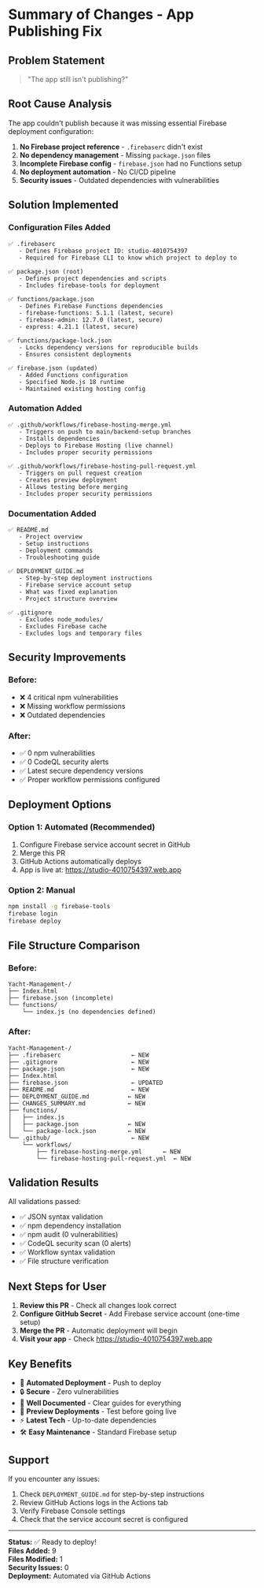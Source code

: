 # Summary of Changes - App Publishing Fix

## Problem Statement
> "The app still isn't publishing?"

## Root Cause Analysis

The app couldn't publish because it was missing essential Firebase deployment configuration:

1. **No Firebase project reference** - `.firebaserc` didn't exist
2. **No dependency management** - Missing `package.json` files
3. **Incomplete Firebase config** - `firebase.json` had no Functions setup
4. **No deployment automation** - No CI/CD pipeline
5. **Security issues** - Outdated dependencies with vulnerabilities

## Solution Implemented

### Configuration Files Added

```
✅ .firebaserc
   - Defines Firebase project ID: studio-4010754397
   - Required for Firebase CLI to know which project to deploy to

✅ package.json (root)
   - Defines project dependencies and scripts
   - Includes firebase-tools for deployment

✅ functions/package.json
   - Defines Firebase Functions dependencies
   - firebase-functions: 5.1.1 (latest, secure)
   - firebase-admin: 12.7.0 (latest, secure)
   - express: 4.21.1 (latest, secure)

✅ functions/package-lock.json
   - Locks dependency versions for reproducible builds
   - Ensures consistent deployments

✅ firebase.json (updated)
   - Added Functions configuration
   - Specified Node.js 18 runtime
   - Maintained existing hosting config
```

### Automation Added

```
✅ .github/workflows/firebase-hosting-merge.yml
   - Triggers on push to main/backend-setup branches
   - Installs dependencies
   - Deploys to Firebase Hosting (live channel)
   - Includes proper security permissions

✅ .github/workflows/firebase-hosting-pull-request.yml
   - Triggers on pull request creation
   - Creates preview deployment
   - Allows testing before merging
   - Includes proper security permissions
```

### Documentation Added

```
✅ README.md
   - Project overview
   - Setup instructions
   - Deployment commands
   - Troubleshooting guide

✅ DEPLOYMENT_GUIDE.md
   - Step-by-step deployment instructions
   - Firebase service account setup
   - What was fixed explanation
   - Project structure overview

✅ .gitignore
   - Excludes node_modules/
   - Excludes Firebase cache
   - Excludes logs and temporary files
```

## Security Improvements

### Before:
- ❌ 4 critical npm vulnerabilities
- ❌ Missing workflow permissions
- ❌ Outdated dependencies

### After:
- ✅ 0 npm vulnerabilities
- ✅ 0 CodeQL security alerts
- ✅ Latest secure dependency versions
- ✅ Proper workflow permissions configured

## Deployment Options

### Option 1: Automated (Recommended)
1. Configure Firebase service account secret in GitHub
2. Merge this PR
3. GitHub Actions automatically deploys
4. App is live at: https://studio-4010754397.web.app

### Option 2: Manual
```bash
npm install -g firebase-tools
firebase login
firebase deploy
```

## File Structure Comparison

### Before:
```
Yacht-Management-/
├── Index.html
├── firebase.json (incomplete)
└── functions/
    └── index.js (no dependencies defined)
```

### After:
```
Yacht-Management-/
├── .firebaserc                    ← NEW
├── .gitignore                     ← NEW
├── package.json                   ← NEW
├── Index.html
├── firebase.json                  ← UPDATED
├── README.md                      ← NEW
├── DEPLOYMENT_GUIDE.md           ← NEW
├── CHANGES_SUMMARY.md            ← NEW
├── functions/
│   ├── index.js
│   ├── package.json              ← NEW
│   └── package-lock.json         ← NEW
└── .github/                       ← NEW
    └── workflows/
        ├── firebase-hosting-merge.yml      ← NEW
        └── firebase-hosting-pull-request.yml  ← NEW
```

## Validation Results

All validations passed:

- ✅ JSON syntax validation
- ✅ npm dependency installation
- ✅ npm audit (0 vulnerabilities)
- ✅ CodeQL security scan (0 alerts)
- ✅ Workflow syntax validation
- ✅ File structure verification

## Next Steps for User

1. **Review this PR** - Check all changes look correct
2. **Configure GitHub Secret** - Add Firebase service account (one-time setup)
3. **Merge the PR** - Automatic deployment will begin
4. **Visit your app** - Check https://studio-4010754397.web.app

## Key Benefits

- 🚀 **Automated Deployment** - Push to deploy
- 🔒 **Secure** - Zero vulnerabilities
- 📖 **Well Documented** - Clear guides for everything
- 🔄 **Preview Deployments** - Test before going live
- ⚡ **Latest Tech** - Up-to-date dependencies
- 🛠️ **Easy Maintenance** - Standard Firebase setup

## Support

If you encounter any issues:

1. Check `DEPLOYMENT_GUIDE.md` for step-by-step instructions
2. Review GitHub Actions logs in the Actions tab
3. Verify Firebase Console settings
4. Check that the service account secret is configured

---

**Status:** ✅ Ready to deploy!  
**Files Added:** 9  
**Files Modified:** 1  
**Security Issues:** 0  
**Deployment:** Automated via GitHub Actions  
